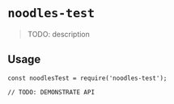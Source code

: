 # `noodles-test`

> TODO: description

## Usage

```
const noodlesTest = require('noodles-test');

// TODO: DEMONSTRATE API
```
